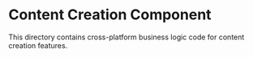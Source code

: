 # Content Creation Component

This directory contains cross-platform business logic code for content creation
features.